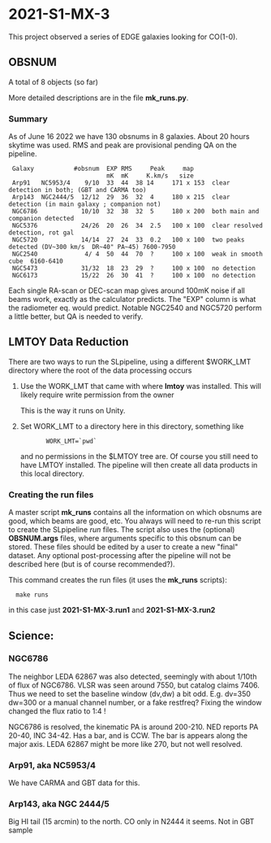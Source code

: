 # 2021-S1-MX-3

This project observed a series of EDGE galaxies looking for CO(1-0).

## OBSNUM

A total of 8 objects (so far)

More detailed descriptions are in the file **mk_runs.py**.

### Summary

As of June 16 2022 we have 130 obsnums in 8 galaxies. About 20 hours skytime was used.
RMS and peak are provisional pending QA on the pipeline.

     Galaxy           #obsnum  EXP RMS     Peak     map
                               mK  mK     K.km/s   size
     Arp91   NC5953/4    9/10  33  44  38 14     171 x 153  clear detection in both; (GBT and CARMA too)
     Arp143  NGC2444/5  12/12  29  36  32  4     180 x 215  clear detection (in main galaxy ; companion not) 
     NGC6786            10/10  32  38  32  5     180 x 200  both main and companion detected
     NGC5376            24/26  20  26  34  2.5   100 x 100  clear resolved detection, rot gal
     NGC5720            14/14  27  24  33  0.2   100 x 100  two peaks detected (DV~300 km/s  DR~40" PA~45) 7600-7950
     NGC2540             4/ 4  50  44  70  ?     100 x 100  weak in smooth cube  6160-6410
     NGC5473            31/32  18  23  29  ?     100 x 100  no detection
     NGC6173            15/22  26  30  41  ?     100 x 100  no detection

Each single RA-scan or DEC-scan map gives around 100mK noise if all beams work, exactly as the calculator predicts.
The "EXP" column is what the radiometer eq. would predict. Notable NGC2540 and NGC5720 perform a little better,
but QA is needed to verify.


## LMTOY Data Reduction

There are two ways to run the SLpipeline, using a different $WORK_LMT directory where the root
of the data processing occurs

1. Use the WORK_LMT that came with where **lmtoy** was installed. This will likely require
   write permission from the owner

   This is the way it runs on Unity.

2. Set WORK_LMT to a directory here in this directory,  something like

              WORK_LMT=`pwd`

   and no permissions in the $LMTOY tree are. Of course you still need to have LMTOY
   installed. The pipeline will then create all  data products in this local directory.

### Creating the run files

A master script **mk_runs** contains all the information on which obsnums are good,
which beams are good, etc.  You always will need to re-run this script to create the
SLpipeline *run* files. The script also uses the (optional) **OBSNUM.args** files, where
arguments specific to this obsnum can be stored. These files should be edited by
a user to create a new "final" dataset. Any optional post-processing after the
pipeline will not be described here (but is of course recommended?).

This command creates the run files (it uses the **mk_runs** scripts):

      make runs
	  
in this case just **2021-S1-MX-3.run1** and **2021-S1-MX-3.run2**


## Science:

### NGC6786

The neighbor LEDA 62867 was also detected, seemingly with about 1/10th of flux of NGC6786.
VLSR was seen around 7550, but catalog claims 7406. Thus we need to set the
baseline window (dv,dw) a bit odd. E.g. dv=350 dw=300 or a manual channel number,
or a fake restfreq?   Fixing the window changed the flux ratio to 1:4 !

NGC6786 is resolved, the kinematic PA is around 200-210. NED reports PA 20-40, INC 34-42.
Has a bar, and is CCW.  The bar is appears along the major axis.
LEDA 62867 might be more like 270, but not well resolved.


### Arp91, aka NC5953/4

We have CARMA and GBT data for this.

### Arp143, aka NGC 2444/5

Big HI tail (15 arcmin) to the north.
CO only in N2444 it seems.   Not in GBT sample

